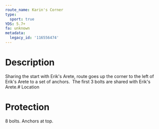 ```yaml
---
route_name: Karin's Corner
type:
  sport: true
YDS: 5.7+
fa: unknown
metadata:
  legacy_id: '116556474'
---
```

# Description
Sharing the start with Erik's Arete, route goes up the corner to the left of Erik's Arete to a set of anchors.  The first 3 bolts are shared with Erik's Arete.# Location
# Protection
8 bolts. Anchors at top.